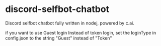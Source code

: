 # discord-selfbot-chatbot
Discord selfbot chatbot fully written in nodej, powered by c.ai.


if you want to use Guest login Instead of token login, set the loginType in config.json to the string "Guest" instead of "Token"
